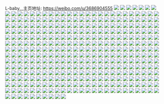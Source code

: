 L-baby__主页地址: https://weibo.com/u/3686904555 
![](https://wx4.sinaimg.cn/mw2000/dbc1b2ebgy1h961xdx654j22dc35skjn.jpg) 
![](https://wx4.sinaimg.cn/mw2000/dbc1b2ebgy1h7hs8xkdfij20u0140tev.jpg) 
![](https://wx4.sinaimg.cn/mw2000/dbc1b2ebgy1h7hs4cp02tj21zc1zae81.jpg) 
![](https://wx4.sinaimg.cn/mw2000/dbc1b2ebgy1h7hs7vby78j20tu13u0yc.jpg) 
![](https://wx4.sinaimg.cn/mw2000/dbc1b2ebgy1h7hs4lfzpaj21nz27ab29.jpg) 
![](https://wx4.sinaimg.cn/mw2000/dbc1b2ebgy1h7567xre5dj21910u00yl.jpg) 
![](https://wx4.sinaimg.cn/mw2000/dbc1b2ebgy1h756504fufj21910u0dho.jpg) 
![](https://wx4.sinaimg.cn/mw2000/dbc1b2ebgy1h756533gzaj20u0191jxt.jpg) 
![](https://wx4.sinaimg.cn/mw2000/dbc1b2ebgy1h75651mxgpj20u0191n39.jpg) 
![](https://wx4.sinaimg.cn/mw2000/dbc1b2ebgy1h7564y5fhjj20u018i7aq.jpg) 
![](https://wx4.sinaimg.cn/mw2000/dbc1b2ebgy1h7564x3b9vj20u01917ay.jpg) 
![](https://wx4.sinaimg.cn/mw2000/dbc1b2ebly1h6dck7s663j20u01407bd.jpg) 
![](https://wx4.sinaimg.cn/mw2000/dbc1b2ebgy1h5kjzrjmd6j22c03401kx.jpg) 
![](https://wx4.sinaimg.cn/mw2000/dbc1b2ebgy1h5kk1kbltaj22a633zb2a.jpg) 
![](https://wx4.sinaimg.cn/mw2000/dbc1b2ebly1h5iw5ylqz4j20u0140jy9.jpg) 
![](https://wx4.sinaimg.cn/mw2000/dbc1b2ebly1h5iw5zqg66j20u0140jyf.jpg) 
![](https://wx4.sinaimg.cn/mw2000/dbc1b2ebly1h5iw5z96eyj20u0140tev.jpg) 
![](https://wx4.sinaimg.cn/mw2000/dbc1b2ebly1h5iw6p2ou5j21400u0ajb.jpg) 
![](https://wx4.sinaimg.cn/mw2000/dbc1b2ebgy1h3ynbiuuu3j22c0340x6q.jpg) 
![](https://wx4.sinaimg.cn/mw2000/dbc1b2ebgy1h3ynbfr7dhj22c0340kjm.jpg) 
![](https://wx4.sinaimg.cn/mw2000/dbc1b2ebgy1h21696zvgmj22c0340hdu.jpg) 
![](https://wx4.sinaimg.cn/mw2000/dbc1b2ebgy1h2169bdz2uj22c0340e84.jpg) 
![](https://wx4.sinaimg.cn/mw2000/dbc1b2ebgy1h1syvcp8e1j23402c01l0.jpg) 
![](https://wx4.sinaimg.cn/mw2000/dbc1b2ebgy1h1syvl6felj21zu2uinpd.jpg) 
![](https://wx4.sinaimg.cn/mw2000/dbc1b2ebgy1h1syvf8pugj23402c0hdv.jpg) 
![](https://wx4.sinaimg.cn/mw2000/dbc1b2ebgy1h1syvjg8jvj22c0340e82.jpg) 
![](https://wx4.sinaimg.cn/mw2000/dbc1b2ebgy1h1syvqbpiej22c03404qq.jpg) 
![](https://wx4.sinaimg.cn/mw2000/dbc1b2ebgy1h1syvnww8xj22c0340e83.jpg) 
![](https://wx4.sinaimg.cn/mw2000/dbc1b2ebgy1h1irstf357j20tj0kq76u.jpg) 
![](https://wx4.sinaimg.cn/mw2000/dbc1b2ebgy1h0okyfu85bj22802yoqv6.jpg) 
![](https://wx4.sinaimg.cn/mw2000/dbc1b2ebgy1h0okyinbxtj22c02gvb2a.jpg) 
![](https://wx4.sinaimg.cn/mw2000/dbc1b2ebgy1h0ee87k4qwj22c03401ky.jpg) 
![](https://wx4.sinaimg.cn/mw2000/dbc1b2ebgy1h0ee8bnogmj229v315npf.jpg) 
![](https://wx4.sinaimg.cn/mw2000/dbc1b2ebgy1h0ee8fvgbpj22c0340x6q.jpg) 
![](https://wx4.sinaimg.cn/mw2000/dbc1b2ebgy1h08haxj43fj22c0340u0y.jpg) 
![](https://wx4.sinaimg.cn/mw2000/dbc1b2ebgy1h08hba9zbij20wi0i90xu.jpg) 
![](https://wx4.sinaimg.cn/mw2000/dbc1b2ebgy1h08hb4wg4hj23402c0u10.jpg) 
![](https://wx4.sinaimg.cn/mw2000/dbc1b2ebgy1h08hbajtufj20wi0i7n2a.jpg) 
![](https://wx4.sinaimg.cn/mw2000/dbc1b2ebgy1h08hb0ostfj21zn2s3npe.jpg) 
![](https://wx4.sinaimg.cn/mw2000/dbc1b2ebgy1h08hbcefm0j22c0340npe.jpg) 
![](https://wx4.sinaimg.cn/mw2000/dbc1b2ebgy1h08hb7hsn3j20wi1l67p2.jpg) 
![](https://wx4.sinaimg.cn/mw2000/dbc1b2ebgy1h02i2gtvw3j20u00u0qgq.jpg) 
![](https://wx4.sinaimg.cn/mw2000/dbc1b2ebgy1gzs4m7ihp9j21o01o0hdt.jpg) 
![](https://wx4.sinaimg.cn/mw2000/dbc1b2ebgy1gzs4m5cdu6j21o01o0x6p.jpg) 
![](https://wx4.sinaimg.cn/mw2000/dbc1b2ebgy1gzjb6yxjabj226x2x9npd.jpg) 
![](https://wx4.sinaimg.cn/mw2000/dbc1b2ebgy1gzjb8tp4zaj20u0164113.jpg) 
![](https://wx4.sinaimg.cn/mw2000/dbc1b2ebgy1gzjb6xt1qgj22801o0qv5.jpg) 
![](https://wx4.sinaimg.cn/mw2000/dbc1b2ebgy1gzjb6sdwl9j21ff1ff7wh.jpg) 
![](https://wx4.sinaimg.cn/mw2000/dbc1b2ebgy1gzjb6w36dej22c02hq4qr.jpg) 
![](https://wx4.sinaimg.cn/mw2000/dbc1b2ebgy1gzb6ea0x1tj20n00diacz.jpg) 
![](https://wx4.sinaimg.cn/mw2000/dbc1b2ebgy1gz8vpdx5fmj21o01o04qq.jpg) 
![](https://wx4.sinaimg.cn/mw2000/dbc1b2ebgy1gz8vparyyfj22c0340x6q.jpg) 
![](https://wx4.sinaimg.cn/mw2000/dbc1b2ebgy1gz8vphwwrtj22bs2f41ky.jpg) 
![](https://wx4.sinaimg.cn/mw2000/dbc1b2ebgy1gz8vsjn1dxj22c0340qv5.jpg) 
![](https://wx4.sinaimg.cn/mw2000/dbc1b2ebgy1gz8vqy5n3aj22c0340u0x.jpg) 
![](https://wx4.sinaimg.cn/mw2000/dbc1b2ebgy1gz8vplhs2zj20zg1ba13f.jpg) 
![](https://wx4.sinaimg.cn/mw2000/dbc1b2ebgy1gz8vpgdw6wj21np1o0b29.jpg) 
![](https://wx4.sinaimg.cn/mw2000/dbc1b2ebgy1gz8vvdcfg1j20u00u0dtk.jpg) 
![](https://wx4.sinaimg.cn/mw2000/dbc1b2ebgy1gz1plotzk1j21hb1z3u0x.jpg) 
![](https://wx4.sinaimg.cn/mw2000/dbc1b2ebgy1gz1plj7e6sj21o0280hdu.jpg) 
![](https://wx4.sinaimg.cn/mw2000/dbc1b2ebgy1gycbflf37bj22c0340b2c.jpg) 
![](https://wx4.sinaimg.cn/mw2000/dbc1b2ebgy1gycbe52h9lj22c030pkjo.jpg) 
![](https://wx4.sinaimg.cn/mw2000/dbc1b2ebgy1gxzpwydgm4j22c0340e85.jpg) 
![](https://wx4.sinaimg.cn/mw2000/dbc1b2ebgy1gxzpwzvrtxj22c03401kz.jpg) 
![](https://wx4.sinaimg.cn/mw2000/dbc1b2ebgy1gxzpx1ic7yj22c0340hdu.jpg) 
![](https://wx4.sinaimg.cn/mw2000/dbc1b2ebgy1gxqkg2x363j22c03404qr.jpg) 
![](https://wx4.sinaimg.cn/mw2000/dbc1b2ebgy1gxqkfxh5k8j21o01o0hdt.jpg) 
![](https://wx4.sinaimg.cn/mw2000/dbc1b2ebgy1gxqkhzing9j21o01o07wh.jpg) 
![](https://wx4.sinaimg.cn/mw2000/dbc1b2ebgy1gxij2yjbn7j21o02801ky.jpg) 
![](https://wx4.sinaimg.cn/mw2000/dbc1b2ebgy1gxij3982lfj22c03401ky.jpg) 
![](https://wx4.sinaimg.cn/mw2000/dbc1b2ebgy1gxij3bggevj22c02c07wh.jpg) 
![](https://wx4.sinaimg.cn/mw2000/dbc1b2ebgy1gxij310au7j20ku0nodi1.jpg) 
![](https://wx4.sinaimg.cn/mw2000/dbc1b2ebgy1gxij37uly9j20lw0kqgmv.jpg) 
![](https://wx4.sinaimg.cn/mw2000/dbc1b2ebgy1gwdwr1vuiqj22c0340npe.jpg) 
![](https://wx4.sinaimg.cn/mw2000/dbc1b2ebgy1gwdwr3sd2pj22c02c0npd.jpg) 
![](https://wx4.sinaimg.cn/mw2000/dbc1b2ebgy1gwdwr7a09aj22c03407wi.jpg) 
![](https://wx4.sinaimg.cn/mw2000/dbc1b2ebgy1gw8q1qgtutj21nn1nnx2m.jpg) 
![](https://wx4.sinaimg.cn/mw2000/dbc1b2ebgy1gw8q1qyo12j20tx0txafz.jpg) 
![](https://wx4.sinaimg.cn/mw2000/dbc1b2ebgy1gw6v9wdeigj22c0340x6s.jpg) 
![](https://wx4.sinaimg.cn/mw2000/dbc1b2ebgy1gw6van8zjvj22c02c0b2a.jpg) 
![](https://wx4.sinaimg.cn/mw2000/dbc1b2ebgy1gw6vbbr1mmj22c0340qv7.jpg) 
![](https://wx4.sinaimg.cn/mw2000/dbc1b2ebgy1gw6vb3goq3j21o0280e82.jpg) 
![](https://wx4.sinaimg.cn/mw2000/dbc1b2ebgy1gw6va8a9n0j22c0340u0y.jpg) 
![](https://wx4.sinaimg.cn/mw2000/dbc1b2ebgy1gw6vay1hyfj213t1kwtzi.jpg) 
![](https://wx4.sinaimg.cn/mw2000/dbc1b2ebgy1gw6vawf21ej22c02c04qs.jpg) 
![](https://wx4.sinaimg.cn/mw2000/dbc1b2ebgy1gw6va0etjhj22c0340u0y.jpg) 
![](https://wx4.sinaimg.cn/mw2000/dbc1b2ebgy1gw6vahc2r5j22c02c0u10.jpg) 
![](https://wx4.sinaimg.cn/mw2000/0041vSivgy1gvigxcr5kej62c0339e8302.jpg) 
![](https://wx4.sinaimg.cn/mw2000/0041vSivgy1gvigxfc5eyj62c032pnpd02.jpg) 
![](https://wx4.sinaimg.cn/mw2000/0041vSivgy1gv03mwetnoj62c0340npd02.jpg) 
![](https://wx4.sinaimg.cn/mw2000/0041vSivgy1gv03mi1kn1j629c30gb2b02.jpg) 
![](https://wx4.sinaimg.cn/mw2000/0041vSivgy1gv03mnyibej62c0340hdv02.jpg) 
![](https://wx4.sinaimg.cn/mw2000/0041vSivgy1gv03mpot46j62c0340kjm02.jpg) 
![](https://wx4.sinaimg.cn/mw2000/0041vSivgy1gv03ml7jb7j62c0340u0y02.jpg) 
![](https://wx4.sinaimg.cn/mw2000/0041vSivgy1gv03mfyc2mj629k30rhdu02.jpg) 
![](https://wx4.sinaimg.cn/mw2000/0041vSivgy1gv03mrx5btj62c0340u0y02.jpg) 
![](https://wx4.sinaimg.cn/mw2000/0041vSivgy1gv03muuot9j62c0340b2a02.jpg) 
![](https://wx4.sinaimg.cn/mw2000/0041vSivgy1guvk3cddqaj61o01o07rn02.jpg) 
![](https://wx4.sinaimg.cn/mw2000/0041vSivgy1guvk3cywulj61ca1o0k3502.jpg) 
![](https://wx4.sinaimg.cn/mw2000/0041vSivgy1gugaw9nzmfj60ru228kfi02.jpg) 
![](https://wx4.sinaimg.cn/mw2000/0041vSivgy1gugaux4m09j62c03404qr02.jpg) 
![](https://wx4.sinaimg.cn/mw2000/dbc1b2ebgy1gtxzh6t5dbj222n340npd.jpg) 
![](https://wx4.sinaimg.cn/mw2000/dbc1b2ebgy1gtxzh1iqfwj223u2noqv5.jpg) 
![](https://wx4.sinaimg.cn/mw2000/dbc1b2ebgy1gtxzh2wsrgj223u35enl4.jpg) 
![](https://wx4.sinaimg.cn/mw2000/dbc1b2ebgy1gt8gibzlrgj22an3277wj.jpg) 
![](https://wx4.sinaimg.cn/mw2000/dbc1b2ebgy1gt8gidazq5j21k12517wh.jpg) 
![](https://wx4.sinaimg.cn/mw2000/dbc1b2ebgy1gt8ghy8qqgj23402c0b2c.jpg) 
![](https://wx4.sinaimg.cn/mw2000/dbc1b2ebgy1gt8gi59uoxj21o0280qv5.jpg) 
![](https://wx4.sinaimg.cn/mw2000/dbc1b2ebgy1gt8gi7kc7tj21o0280b29.jpg) 
![](https://wx4.sinaimg.cn/mw2000/dbc1b2ebgy1gt8gi8jwsoj21ct1ugqnl.jpg) 
![](https://wx4.sinaimg.cn/mw2000/dbc1b2ebgy1gt8gi6dva0j21dt21ctui.jpg) 
![](https://wx4.sinaimg.cn/mw2000/dbc1b2ebgy1gt8gkfcxcsj21i424n1kx.jpg) 
![](https://wx4.sinaimg.cn/mw2000/dbc1b2ebgy1gt8gi3hxflj21fr23vb29.jpg) 
![](https://wx4.sinaimg.cn/mw2000/dbc1b2ebgy1gt7i9krew4j21o02807wh.jpg) 
![](https://wx4.sinaimg.cn/mw2000/dbc1b2ebgy1gt7i9p8a96j23402c0kjm.jpg) 
![](https://wx4.sinaimg.cn/mw2000/dbc1b2ebgy1gswr79etnaj22c0340kjm.jpg) 
![](https://wx4.sinaimg.cn/mw2000/dbc1b2ebgy1gswr7cehkuj23402c01ky.jpg) 
![](https://wx4.sinaimg.cn/mw2000/dbc1b2ebgy1gswr7f011xj21o01o0qv5.jpg) 
![](https://wx4.sinaimg.cn/mw2000/dbc1b2ebgy1gswr7dfx48j21m01o0ttf.jpg) 
![](https://wx4.sinaimg.cn/mw2000/dbc1b2ebgy1gswr7fo83rj20u00u076d.jpg) 
![](https://wx4.sinaimg.cn/mw2000/dbc1b2ebgy1gswr7e0mcaj21o01o0h77.jpg) 
![](https://wx4.sinaimg.cn/mw2000/dbc1b2ebgy1gsmqr82lhoj21kq1o0asz.jpg) 
![](https://wx4.sinaimg.cn/mw2000/0041vSivgy1gse80kska0j623c331ttv02.jpg) 
![](https://wx4.sinaimg.cn/mw2000/dbc1b2ebgy1gse80jvxhvj22yu23u4qp.jpg) 
![](https://wx4.sinaimg.cn/mw2000/dbc1b2ebgy1gse80lnwy4j21us2plkjl.jpg) 
![](https://wx4.sinaimg.cn/mw2000/dbc1b2ebgy1gse80me0jij235s23u1kx.jpg) 
![](https://wx4.sinaimg.cn/mw2000/dbc1b2ebgy1gsb5o8bfrwj223u2xb1kx.jpg) 
![](https://wx4.sinaimg.cn/mw2000/dbc1b2ebgy1gsb5o9pd1zj235q23shdt.jpg) 
![](https://wx4.sinaimg.cn/mw2000/dbc1b2ebgy1gsb5oelhwij223u35s1kx.jpg) 
![](https://wx4.sinaimg.cn/mw2000/dbc1b2ebgy1gsb5ocip4kj223u35shdt.jpg) 
![](https://wx4.sinaimg.cn/mw2000/dbc1b2ebgy1gsb5odmwi0j223u35sb29.jpg) 
![](https://wx4.sinaimg.cn/mw2000/dbc1b2ebgy1gsb5oatzhzj223u35s4qp.jpg) 
![](https://wx4.sinaimg.cn/mw2000/dbc1b2ebgy1gs319j76vgj21ex1vw7wl.jpg) 
![](https://wx4.sinaimg.cn/mw2000/dbc1b2ebgy1gs319apuyyj21o01o01kx.jpg) 
![](https://wx4.sinaimg.cn/mw2000/dbc1b2ebgy1gs319e5vmmj21vv2z94qr.jpg) 
![](https://wx4.sinaimg.cn/mw2000/dbc1b2ebgy1grsa2ge14sj22c02c0u0y.jpg) 
![](https://wx4.sinaimg.cn/mw2000/0041vSivgy1grsa2irdtej620d2fs1l002.jpg) 
![](https://wx4.sinaimg.cn/mw2000/dbc1b2ebgy1grgm45ywkij23402c0hdu.jpg) 
![](https://wx4.sinaimg.cn/mw2000/dbc1b2ebgy1grgm4432wdj22c031jkjl.jpg) 
![](https://wx4.sinaimg.cn/mw2000/dbc1b2ebgy1grgm42sacxj226k2vwx6q.jpg) 
![](https://wx4.sinaimg.cn/mw2000/dbc1b2ebgy1grgm47nd96j22c0340u0x.jpg) 
![](https://wx4.sinaimg.cn/mw2000/dbc1b2ebgy1gqlob30tk5j21o01o0npd.jpg) 
![](https://wx4.sinaimg.cn/mw2000/dbc1b2ebgy1gqlob75b3mj21o01o01kx.jpg) 
![](https://wx4.sinaimg.cn/mw2000/dbc1b2ebgy1gqlob9nwbuj21o01o0x6p.jpg) 
![](https://wx4.sinaimg.cn/mw2000/dbc1b2ebgy1gqlobhvl99j22bb332b2a.jpg) 
![](https://wx4.sinaimg.cn/mw2000/dbc1b2ebgy1gqloaus7xbj21pj1o0b29.jpg) 
![](https://wx4.sinaimg.cn/mw2000/dbc1b2ebgy1gqloazm29hj22c0340qv5.jpg) 
![](https://wx4.sinaimg.cn/mw2000/dbc1b2ebgy1gqlobkvfvyj22c02c01ky.jpg) 
![](https://wx4.sinaimg.cn/mw2000/dbc1b2ebgy1gqlobemo2pj21o01o0qv5.jpg) 
![](https://wx4.sinaimg.cn/mw2000/dbc1b2ebgy1gqloastnsmj21hf1hfb1v.jpg) 
![](https://wx4.sinaimg.cn/mw2000/dbc1b2ebgy1gq6o4ztwj0j22c0340kjl.jpg) 
![](https://wx4.sinaimg.cn/mw2000/dbc1b2ebgy1gq6o4wbtrqj22c03401kx.jpg) 
![](https://wx4.sinaimg.cn/mw2000/dbc1b2ebgy1gq6o55q6xuj22c02c0b29.jpg) 
![](https://wx4.sinaimg.cn/mw2000/dbc1b2ebgy1gq6o53kf2wj22c03404qp.jpg) 
![](https://wx4.sinaimg.cn/mw2000/dbc1b2ebgy1gq6o58o1k7j22c0340e81.jpg) 
![](https://wx4.sinaimg.cn/mw2000/dbc1b2ebgy1gq6o51p0yfj22c03407wh.jpg) 
![](https://wx4.sinaimg.cn/mw2000/dbc1b2ebgy1gpur6a2bwvj22c03407wh.jpg) 
![](https://wx4.sinaimg.cn/mw2000/dbc1b2ebgy1gpur6edyvtj22c0340b2a.jpg) 
![](https://wx4.sinaimg.cn/mw2000/dbc1b2ebgy1gpj74dmp68j21gr1t5x6p.jpg) 
![](https://wx4.sinaimg.cn/mw2000/dbc1b2ebly1goviz37xrxj223u35se81.jpg) 
![](https://wx4.sinaimg.cn/mw2000/dbc1b2ebly1goviz1hcooj223u35sb29.jpg) 
![](https://wx4.sinaimg.cn/mw2000/dbc1b2ebly1goviyww60sj223u35se82.jpg) 
![](https://wx4.sinaimg.cn/mw2000/dbc1b2ebly1goviyzw5qoj223u35s7wi.jpg) 
![](https://wx4.sinaimg.cn/mw2000/dbc1b2ebly1got00ecfnaj21o01o07wh.jpg) 
![](https://wx4.sinaimg.cn/mw2000/dbc1b2ebly1go2gdpdm1gj22802yo1kz.jpg) 
![](https://wx4.sinaimg.cn/mw2000/dbc1b2ebly1go03n348s6j22bb333npd.jpg) 
![](https://wx4.sinaimg.cn/mw2000/dbc1b2ebly1gns2v7iovcj224733jtrz.jpg) 
![](https://wx4.sinaimg.cn/mw2000/dbc1b2ebly1gnncwd7fcnj22c0340dt5.jpg) 
![](https://wx4.sinaimg.cn/mw2000/dbc1b2ebly1gnncwesd8hj22c0340dll.jpg) 
![](https://wx4.sinaimg.cn/mw2000/dbc1b2ebly1gnncwfr6o7j22c034044j.jpg) 
![](https://wx4.sinaimg.cn/mw2000/dbc1b2ebly1gnncsg7xvdj22c02fh7wh.jpg) 
![](https://wx4.sinaimg.cn/mw2000/dbc1b2ebly1gnncsk7dqzj22c0340b29.jpg) 
![](https://wx4.sinaimg.cn/mw2000/dbc1b2ebly1gnncsktfhoj22c02agass.jpg) 
![](https://wx4.sinaimg.cn/mw2000/dbc1b2ebly1gnl0zara6oj22c0340npe.jpg) 
![](https://wx4.sinaimg.cn/mw2000/dbc1b2ebly1gnl0zd7pkdj22c0340e82.jpg) 
![](https://wx4.sinaimg.cn/mw2000/dbc1b2ebly1gnl0zffcl6j23402c0kjl.jpg) 
![](https://wx4.sinaimg.cn/mw2000/dbc1b2ebly1gnl0zhao7fj22c0340x6p.jpg) 
![](https://wx4.sinaimg.cn/mw2000/dbc1b2ebly1gnl0zlqwlej21o0280x6p.jpg) 
![](https://wx4.sinaimg.cn/mw2000/dbc1b2ebly1gnl0zeke0fj23402c07wi.jpg) 
![](https://wx4.sinaimg.cn/mw2000/dbc1b2ebly1gnl0zicsnaj21vg2f0hdf.jpg) 
![](https://wx4.sinaimg.cn/mw2000/dbc1b2ebly1gnl0zjqndsj22bz2c0u0x.jpg) 
![](https://wx4.sinaimg.cn/mw2000/dbc1b2ebly1gnl0zkkhzdj22c02c0npd.jpg) 
![](https://wx4.sinaimg.cn/mw2000/dbc1b2ebly1gndu7kcf1fj223u35s7wh.jpg) 
![](https://wx4.sinaimg.cn/mw2000/dbc1b2ebly1gndu7sjczcj23gg56ou15.jpg) 
![](https://wx4.sinaimg.cn/mw2000/dbc1b2ebly1gndu7muqvmj223u35s1kx.jpg) 
![](https://wx4.sinaimg.cn/mw2000/dbc1b2ebly1gndu7lr4hyj223u35s1jq.jpg) 
![](https://wx4.sinaimg.cn/mw2000/dbc1b2ebly1gndu7l7xyrj223u35se81.jpg) 
![](https://wx4.sinaimg.cn/mw2000/dbc1b2ebly1gndu7o5o7bj223u35s7wh.jpg) 
![](https://wx4.sinaimg.cn/mw2000/dbc1b2ebly1gn4lraycuzj21o01o0b29.jpg) 
![](https://wx4.sinaimg.cn/mw2000/dbc1b2ebly1gn4lrbrq4zj21o01o0hdt.jpg) 
![](https://wx4.sinaimg.cn/mw2000/dbc1b2ebly1gn4lra19h7j21o01o0hdt.jpg) 
![](https://wx4.sinaimg.cn/mw2000/dbc1b2ebly1gn3rnefldmj220830cb2a.jpg) 
![](https://wx4.sinaimg.cn/mw2000/dbc1b2ebly1gn3rn6jqtlj21oe2bpqv5.jpg) 
![](https://wx4.sinaimg.cn/mw2000/dbc1b2ebly1gn3rncesh0j22bb2bbnpe.jpg) 
![](https://wx4.sinaimg.cn/mw2000/dbc1b2ebly1gn3rn9ma8yj22ae2aex6p.jpg) 
![](https://wx4.sinaimg.cn/mw2000/dbc1b2ebly1gn3rn7zwnmj22c0340kjm.jpg) 
![](https://wx4.sinaimg.cn/mw2000/dbc1b2ebly1gn3rnfdjycj21f11w2qrh.jpg) 
![](https://wx4.sinaimg.cn/mw2000/dbc1b2ebly1gn3rn3hbtwj22c0340qv6.jpg) 
![](https://wx4.sinaimg.cn/mw2000/dbc1b2ebly1gn3rnao3v3j22ln2bz4qp.jpg) 
![](https://wx4.sinaimg.cn/mw2000/dbc1b2ebly1gn3rn5ce13j22c02y1x6q.jpg) 
![](https://wx4.sinaimg.cn/mw2000/dbc1b2ebly1gn175kcksoj21o01o07wh.jpg) 
![](https://wx4.sinaimg.cn/mw2000/dbc1b2ebly1gn175gch5sj21ei1eiwtt.jpg) 
![](https://wx4.sinaimg.cn/mw2000/dbc1b2ebly1gmxz7d6vxrj22c03401ky.jpg) 
![](https://wx4.sinaimg.cn/mw2000/dbc1b2ebly1gmxz786n39j22c0340x6p.jpg) 
![](https://wx4.sinaimg.cn/mw2000/dbc1b2ebly1gmxz7ex7nrj22c0340npd.jpg) 
![](https://wx4.sinaimg.cn/mw2000/dbc1b2ebly1gmxz7beo2yj22c0340hdv.jpg) 
![](https://wx4.sinaimg.cn/mw2000/dbc1b2ebly1gmxz73pc8nj23402c0nl1.jpg) 
![](https://wx4.sinaimg.cn/mw2000/dbc1b2ebly1gmxz76fmdij21o01o0b29.jpg) 
![](https://wx4.sinaimg.cn/mw2000/dbc1b2ebly1gmn8ncmg2sj22c0340u0x.jpg) 
![](https://wx4.sinaimg.cn/mw2000/dbc1b2ebly1gmn8ng5nvjj22c03404qq.jpg) 
![](https://wx4.sinaimg.cn/mw2000/dbc1b2ebly1gmkrsncz0mj22c0340hdu.jpg) 
![](https://wx4.sinaimg.cn/mw2000/dbc1b2ebly1gmgpzna1a5j21o0280qv5.jpg) 
![](https://wx4.sinaimg.cn/mw2000/dbc1b2ebly1gmgpzp4y2mj20n01dskjl.jpg) 
![](https://wx4.sinaimg.cn/mw2000/dbc1b2ebly1gmbr059dupj22c03404qq.jpg) 
![](https://wx4.sinaimg.cn/mw2000/dbc1b2ebly1gmbr06l741j22c0340b2a.jpg) 
![](https://wx4.sinaimg.cn/mw2000/dbc1b2ebly1gmbr16f1qbj22c03401kz.jpg) 
![](https://wx4.sinaimg.cn/mw2000/dbc1b2ebly1gmbr09622sj22c03404qr.jpg) 
![](https://wx4.sinaimg.cn/mw2000/dbc1b2ebly1gm0dr6nzxrj22c02c04hc.jpg) 
![](https://wx4.sinaimg.cn/mw2000/dbc1b2ebly1gm0drdu7j0j22c0340b29.jpg) 
![](https://wx4.sinaimg.cn/mw2000/dbc1b2ebly1gm0drbvjp3j22c02c0dzy.jpg) 
![](https://wx4.sinaimg.cn/mw2000/dbc1b2ebly1gm0dr8fzlhj22c02c0njy.jpg) 
![](https://wx4.sinaimg.cn/mw2000/dbc1b2ebly1gm0dr7u26yj20u00u0adi.jpg) 
![](https://wx4.sinaimg.cn/mw2000/dbc1b2ebly1gm0dr9o8xjj22c02c01hq.jpg) 
![](https://wx4.sinaimg.cn/mw2000/dbc1b2ebly1gm0drhmtfyj22c0340u0z.jpg) 
![](https://wx4.sinaimg.cn/mw2000/dbc1b2ebly1gm0drf2gmxj20mc0tt79l.jpg) 
![](https://wx4.sinaimg.cn/mw2000/dbc1b2ebly1gm0drg427xj22e82bcb29.jpg) 
![](https://wx4.sinaimg.cn/mw2000/dbc1b2ebly1glvvtl858zj226g2wre81.jpg) 
![](https://wx4.sinaimg.cn/mw2000/dbc1b2ebly1glvvsihstkj23402c0hdu.jpg) 
![](https://wx4.sinaimg.cn/mw2000/dbc1b2ebly1glvvseb8acj22c03404qq.jpg) 
![](https://wx4.sinaimg.cn/mw2000/dbc1b2ebly1glvvs9blkaj22c0340u0x.jpg) 
![](https://wx4.sinaimg.cn/mw2000/dbc1b2ebly1glvvsbh6qqj22c0340e81.jpg) 
![](https://wx4.sinaimg.cn/mw2000/dbc1b2ebly1glnteazzf2j20u01407cx.jpg) 
![](https://wx4.sinaimg.cn/mw2000/dbc1b2ebly1glntebt4b4j20u0138tpk.jpg) 
![](https://wx4.sinaimg.cn/mw2000/dbc1b2ebly1gl9leuv2bjj22c0340e81.jpg) 
![](https://wx4.sinaimg.cn/mw2000/dbc1b2ebly1gl9lesjfvmj22c0340e81.jpg) 
![](https://wx4.sinaimg.cn/mw2000/dbc1b2ebly1gl9leql9vij223z275qv7.jpg) 
![](https://wx4.sinaimg.cn/mw2000/dbc1b2ebly1gl9ley0m2yj22c0340npd.jpg) 
![](https://wx4.sinaimg.cn/mw2000/dbc1b2ebly1gl9lf0cfl6j22c0340x6p.jpg) 
![](https://wx4.sinaimg.cn/mw2000/dbc1b2ebly1gl9lf11wdyj20u011gqay.jpg) 
![](https://wx4.sinaimg.cn/mw2000/dbc1b2ebly1gl9lemgfurj216o16o4qp.jpg) 
![](https://wx4.sinaimg.cn/mw2000/dbc1b2ebly1gl9lf6i1p1j22c03404qs.jpg) 
![](https://wx4.sinaimg.cn/mw2000/dbc1b2ebly1gl2o06l5xwj20u00u0q6e.jpg) 
![](https://wx4.sinaimg.cn/mw2000/dbc1b2ebly1gktur509rhj22402401l2.jpg) 
![](https://wx4.sinaimg.cn/mw2000/dbc1b2ebly1gkturak7hxj20wo0oigtm.jpg) 
![](https://wx4.sinaimg.cn/mw2000/dbc1b2ebly1gktur8pq0qj22c02c07wk.jpg) 
![](https://wx4.sinaimg.cn/mw2000/dbc1b2ebly1gktur07qswj2240240qv8.jpg) 
![](https://wx4.sinaimg.cn/mw2000/dbc1b2ebly1gktuq9sqc4j22402tcx6r.jpg) 
![](https://wx4.sinaimg.cn/mw2000/dbc1b2ebly1gktura4d5xj216o1kwe81.jpg) 
![](https://wx4.sinaimg.cn/mw2000/dbc1b2ebly1gktuq5hwprj211m0tgdq9.jpg) 
![](https://wx4.sinaimg.cn/mw2000/dbc1b2ebly1gkturbfwalj215u10b1kx.jpg) 
![](https://wx4.sinaimg.cn/mw2000/dbc1b2ebly1gktuqahjvvj20qo0qiq6l.jpg) 
![](https://wx4.sinaimg.cn/mw2000/dbc1b2ebly1gk9woeo83jj22402401l1.jpg) 
![](https://wx4.sinaimg.cn/mw2000/dbc1b2ebly1gk9wmr49lxj220w1wmb2b.jpg) 
![](https://wx4.sinaimg.cn/mw2000/dbc1b2ebly1gk9wn2gj2aj2240240e84.jpg) 
![](https://wx4.sinaimg.cn/mw2000/dbc1b2ebly1gk9wml2419j21t01t0x6q.jpg) 
![](https://wx4.sinaimg.cn/mw2000/dbc1b2ebly1gk9wo9ody5j21jk15onpe.jpg) 
![](https://wx4.sinaimg.cn/mw2000/dbc1b2ebly1gk9wmmizroj21561561em.jpg) 
![](https://wx4.sinaimg.cn/mw2000/dbc1b2ebly1gk9wmt5a7hj21t01fuqv5.jpg) 
![](https://wx4.sinaimg.cn/mw2000/dbc1b2ebly1gk9wmxw91wj223z236npf.jpg) 
![](https://wx4.sinaimg.cn/mw2000/dbc1b2ebly1gk9wo50utnj22402tce82.jpg) 
![](https://wx4.sinaimg.cn/mw2000/dbc1b2ebly1gk9wo6sqh4j21t01t0txy.jpg) 
![](https://wx4.sinaimg.cn/mw2000/dbc1b2ebly1gjtwd90ts5j22c0340x6p.jpg) 
![](https://wx4.sinaimg.cn/mw2000/dbc1b2ebly1gjtwdawx4dj23402c0hdt.jpg) 
![](https://wx4.sinaimg.cn/mw2000/dbc1b2ebly1gjtwdde1y3j22c02c0qv5.jpg) 
![](https://wx4.sinaimg.cn/mw2000/dbc1b2ebly1gjtwc1ue7lj20qo0apmxe.jpg) 
![](https://wx4.sinaimg.cn/mw2000/dbc1b2ebly1gjqcifbjasj2240240qv8.jpg) 
![](https://wx4.sinaimg.cn/mw2000/dbc1b2ebly1gjqcin7nnvj22dc2dcx6t.jpg) 
![](https://wx4.sinaimg.cn/mw2000/dbc1b2ebly1gjqcig14bxj21vr1pcaph.jpg) 
![](https://wx4.sinaimg.cn/mw2000/dbc1b2ebly1gjqcih91x9j20u01t0qsf.jpg) 
![](https://wx4.sinaimg.cn/mw2000/dbc1b2ebly1gjqcid3crgj20k0140tqj.jpg) 
![](https://wx4.sinaimg.cn/mw2000/dbc1b2ebly1gjhrhljygfj225n1mi1kz.jpg) 
![](https://wx4.sinaimg.cn/mw2000/dbc1b2ebly1gjhrh20r12j21401msx6p.jpg) 
![](https://wx4.sinaimg.cn/mw2000/dbc1b2ebly1gjhrhfp08lj22dc1s07wk.jpg) 
![](https://wx4.sinaimg.cn/mw2000/dbc1b2ebly1gjhri1z0c0j21mo268npf.jpg) 
![](https://wx4.sinaimg.cn/mw2000/dbc1b2ebly1gjhrhva721j227u1qvqv6.jpg) 
![](https://wx4.sinaimg.cn/mw2000/dbc1b2ebly1gjhrhy7laoj22dc1s0npf.jpg) 
![](https://wx4.sinaimg.cn/mw2000/dbc1b2ebly1gjhrhb563xj21s02dcu10.jpg) 
![](https://wx4.sinaimg.cn/mw2000/dbc1b2ebly1gjhrhizzqfj21s02dchdv.jpg) 
![](https://wx4.sinaimg.cn/mw2000/dbc1b2ebly1gjhrh6ii18j21le1xye82.jpg) 
![](https://wx4.sinaimg.cn/mw2000/dbc1b2ebly1gjhrhp9dvmj22dc1s0u0z.jpg) 
![](https://wx4.sinaimg.cn/mw2000/dbc1b2ebly1gjhrh4gd3uj21s02dcx6q.jpg) 
![](https://wx4.sinaimg.cn/mw2000/dbc1b2ebly1gjhrhsrs51j22dc1s01l0.jpg) 
![](https://wx4.sinaimg.cn/mw2000/dbc1b2ebly1gjhrk1ctlmj225k1s0e83.jpg) 
![](https://wx4.sinaimg.cn/mw2000/dbc1b2ebly1gja3fphi5aj21jk1jkhdu.jpg) 
![](https://wx4.sinaimg.cn/mw2000/dbc1b2ebly1gja3fi8fvtj216o16o1kx.jpg) 
![](https://wx4.sinaimg.cn/mw2000/dbc1b2ebly1gja3fl69w6j21jk1jkhdu.jpg) 
![](https://wx4.sinaimg.cn/mw2000/dbc1b2ebly1gja3fha4z0j2240240qka.jpg) 
![](https://wx4.sinaimg.cn/mw2000/dbc1b2ebly1gja3fcmehaj22401oik82.jpg) 
![](https://wx4.sinaimg.cn/mw2000/dbc1b2ebly1gja3fet7axj22401ji7wi.jpg) 
![](https://wx4.sinaimg.cn/mw2000/dbc1b2ebly1gja3fmkq97j216o16oazd.jpg) 
![](https://wx4.sinaimg.cn/mw2000/dbc1b2ebly1gja3fgfelaj22tc240x6p.jpg) 
![](https://wx4.sinaimg.cn/mw2000/dbc1b2ebly1gja3fqqgkzj216o16otwj.jpg) 
![](https://wx4.sinaimg.cn/mw2000/dbc1b2ebly1gimxvae65nj22402407wh.jpg) 
![](https://wx4.sinaimg.cn/mw2000/dbc1b2ebly1gimxtxryicj2240240x6r.jpg) 
![](https://wx4.sinaimg.cn/mw2000/dbc1b2ebly1gimxtzm6bij2240240hdw.jpg) 
![](https://wx4.sinaimg.cn/mw2000/dbc1b2ebly1gimxu0lp2uj216o16ob29.jpg) 
![](https://wx4.sinaimg.cn/mw2000/dbc1b2ebly1gimxu1iekqj21mo1moe82.jpg) 
![](https://wx4.sinaimg.cn/mw2000/dbc1b2ebly1gimxtwmi17j21o01hiu0x.jpg) 
![](https://wx4.sinaimg.cn/mw2000/dbc1b2ebly1gimxv8thkrj2240240e83.jpg) 
![](https://wx4.sinaimg.cn/mw2000/dbc1b2ebly1gimxv9r5ybj21oe254qv6.jpg) 
![](https://wx4.sinaimg.cn/mw2000/dbc1b2ebly1gimxu2wtlij21rz2a3kjn.jpg) 
![](https://wx4.sinaimg.cn/mw2000/dbc1b2ebly1gilxf2qzjgj21jk1jkkjm.jpg) 
![](https://wx4.sinaimg.cn/mw2000/dbc1b2ebly1gilxf4pvhmj21jk1jkqv5.jpg) 
![](https://wx4.sinaimg.cn/mw2000/dbc1b2ebly1gilxf04ph1j21h21h27wi.jpg) 
![](https://wx4.sinaimg.cn/mw2000/dbc1b2ebly1gilxfad9bej21f41f5kjl.jpg) 
![](https://wx4.sinaimg.cn/mw2000/dbc1b2ebly1gilxfnc8c0j21hc1z4e82.jpg) 
![](https://wx4.sinaimg.cn/mw2000/dbc1b2ebly1gilxf7ivbcj21jk1jkb2a.jpg) 
![](https://wx4.sinaimg.cn/mw2000/dbc1b2ebly1gilxfcaicmj21jk1jkhdt.jpg) 
![](https://wx4.sinaimg.cn/mw2000/dbc1b2ebly1gilxfjije5j21jk1jk4qq.jpg) 
![](https://wx4.sinaimg.cn/mw2000/dbc1b2ebly1gilxh2tpjhj2240240e83.jpg) 
![](https://wx4.sinaimg.cn/mw2000/dbc1b2ebly1ghtx0wuqryj22dc1s04qt.jpg) 
![](https://wx4.sinaimg.cn/mw2000/dbc1b2ebly1ghtx11kaa2j21im25w4qr.jpg) 
![](https://wx4.sinaimg.cn/mw2000/dbc1b2ebly1ghtx14aglzj21he1atx6p.jpg) 
![](https://wx4.sinaimg.cn/mw2000/dbc1b2ebly1ghnccjz358j22tc1s3kjm.jpg) 
![](https://wx4.sinaimg.cn/mw2000/dbc1b2ebly1ghnccoxskzj22402tcnpe.jpg) 
![](https://wx4.sinaimg.cn/mw2000/dbc1b2ebly1ghnccrg3krj21kw1kwe82.jpg) 
![](https://wx4.sinaimg.cn/mw2000/dbc1b2ebly1ghnccmcn83j20u00u0gq6.jpg) 
![](https://wx4.sinaimg.cn/mw2000/dbc1b2ebly1ghnccugz5mj22c0340qv6.jpg) 
![](https://wx4.sinaimg.cn/mw2000/dbc1b2ebly1ghncclwq9dj21kw1kw1ky.jpg) 
![](https://wx4.sinaimg.cn/mw2000/dbc1b2ebly1ghnccznvq4j21jk1jkkjm.jpg) 
![](https://wx4.sinaimg.cn/mw2000/dbc1b2ebly1ghnccwn6w4j216o1kw1ky.jpg) 
![](https://wx4.sinaimg.cn/mw2000/dbc1b2ebly1ghncaijrjvj22402404qp.jpg) 
![](https://wx4.sinaimg.cn/mw2000/dbc1b2ebly1ghlth3y4ysj216o1kwqv5.jpg) 
![](https://wx4.sinaimg.cn/mw2000/dbc1b2ebly1ghltgz1bxbj213z1kvkjl.jpg) 
![](https://wx4.sinaimg.cn/mw2000/dbc1b2ebly1ghlth6vw1qj21kw1kwb2a.jpg) 
![](https://wx4.sinaimg.cn/mw2000/dbc1b2ebly1ghlth1e1tzj215e1fxkjl.jpg) 
![](https://wx4.sinaimg.cn/mw2000/dbc1b2ebly1gh04ag7jq0j22c03404qt.jpg) 
![](https://wx4.sinaimg.cn/mw2000/dbc1b2ebly1gh04acc5nyj22c02c07wl.jpg) 
![](https://wx4.sinaimg.cn/mw2000/dbc1b2ebly1gh04aambrgj20w01kw4dd.jpg) 
![](https://wx4.sinaimg.cn/mw2000/dbc1b2ebly1gh04ae4dwxj22c0340e83.jpg) 
![](https://wx4.sinaimg.cn/mw2000/dbc1b2ebly1gh04aijskuj22c03401l1.jpg) 
![](https://wx4.sinaimg.cn/mw2000/dbc1b2ebly1gh04aa5sfsj20qo0ab779.jpg) 
![](https://wx4.sinaimg.cn/mw2000/dbc1b2ebly1ggcsg2hactj21kw1kw4qq.jpg) 
![](https://wx4.sinaimg.cn/mw2000/dbc1b2ebly1ggcsg7tpmrj2240240b29.jpg) 
![](https://wx4.sinaimg.cn/mw2000/dbc1b2ebly1ggcsg60i4hj21kw1kwe82.jpg) 
![](https://wx4.sinaimg.cn/mw2000/dbc1b2ebly1gg3ic46fitj21z41ypb2b.jpg) 
![](https://wx4.sinaimg.cn/mw2000/dbc1b2ebly1gg3ida8uu9j21kw1kwkjm.jpg) 
![](https://wx4.sinaimg.cn/mw2000/dbc1b2ebly1gg3ietwjulj216o1kwnpd.jpg) 
![](https://wx4.sinaimg.cn/mw2000/dbc1b2ebly1gg3idbcdpuj216i1rre81.jpg) 
![](https://wx4.sinaimg.cn/mw2000/dbc1b2ebly1gbzvj4q4yzj2240240qv8.jpg) 
![](https://wx4.sinaimg.cn/mw2000/dbc1b2ebly1gbzvj6pfhqj2240240x6q.jpg) 
![](https://wx4.sinaimg.cn/mw2000/dbc1b2ebly1gbzvj8e92ej2240240npe.jpg) 
![](https://wx4.sinaimg.cn/mw2000/dbc1b2ebly1gbzvjbbpmrj2240240u0z.jpg) 
![](https://wx4.sinaimg.cn/mw2000/dbc1b2ebgy1fsxzuwlqroj23402c0hdv.jpg) 
![](https://wx4.sinaimg.cn/mw2000/dbc1b2ebgy1fsxzw54ihvj23402c0b2c.jpg) 
![](https://wx4.sinaimg.cn/mw2000/dbc1b2ebgy1fsxzvxiwk3j23402c04qr.jpg) 
![](https://wx4.sinaimg.cn/mw2000/dbc1b2ebgy1fsxzwcukkjj23402c01l1.jpg) 
![](https://wx4.sinaimg.cn/mw2000/dbc1b2ebgy1fsxzvpg5i2j23402c0e81.jpg) 
![](https://wx4.sinaimg.cn/mw2000/dbc1b2ebgy1fsxzv2igvxj23402c01l0.jpg) 
![](https://wx4.sinaimg.cn/mw2000/dbc1b2ebgy1fsxzv8x178j23402c0qv6.jpg) 
![](https://wx4.sinaimg.cn/mw2000/dbc1b2ebgy1fsxzvfe5f4j23402c0u10.jpg) 
![](https://wx4.sinaimg.cn/mw2000/dbc1b2ebgy1fsxzwm1r19j23402c0u0z.jpg) 
![](https://wx4.sinaimg.cn/mw2000/dbc1b2ebgy1fswu795aquj23402c0k6k.jpg) 
![](https://wx4.sinaimg.cn/mw2000/dbc1b2ebgy1fswu6lhx7vj21400u0gs7.jpg) 
![](https://wx4.sinaimg.cn/mw2000/dbc1b2ebgy1fswu6d6mt0j20kw0k0k7m.jpg) 
![](https://wx4.sinaimg.cn/mw2000/dbc1b2ebgy1fswu74bj2qj23402c04m0.jpg) 
![](https://wx4.sinaimg.cn/mw2000/dbc1b2ebgy1fswu6uxjigj23402c0npd.jpg) 
![](https://wx4.sinaimg.cn/mw2000/dbc1b2ebgy1fswu6z9maij23402c0h80.jpg) 
![](https://wx4.sinaimg.cn/mw2000/dbc1b2ebgy1fswu6qilrpj23402c0npd.jpg) 
![](https://wx4.sinaimg.cn/mw2000/dbc1b2ebgy1fswu6jbw0aj23402c0npf.jpg) 
![](https://wx4.sinaimg.cn/mw2000/dbc1b2ebgy1fswu69altzj23402c0kez.jpg) 
![](https://wx4.sinaimg.cn/mw2000/dbc1b2ebly1fs19gkz3x1j250z1zikjs.jpg) 
![](https://wx4.sinaimg.cn/mw2000/dbc1b2ebly1fs19gotee6j22c02c0u0x.jpg) 
![](https://wx4.sinaimg.cn/mw2000/dbc1b2ebly1fs19gthk8sj23402c0npd.jpg) 
![](https://wx4.sinaimg.cn/mw2000/dbc1b2ebly1fr0qqw1za3j20zk0qonc5.jpg) 
![](https://wx4.sinaimg.cn/mw2000/dbc1b2ebly1fr0qqx1d98j20qo0qotj3.jpg) 
![](https://wx4.sinaimg.cn/mw2000/dbc1b2ebly1fr0qqxricuj20qo1o344i.jpg) 
